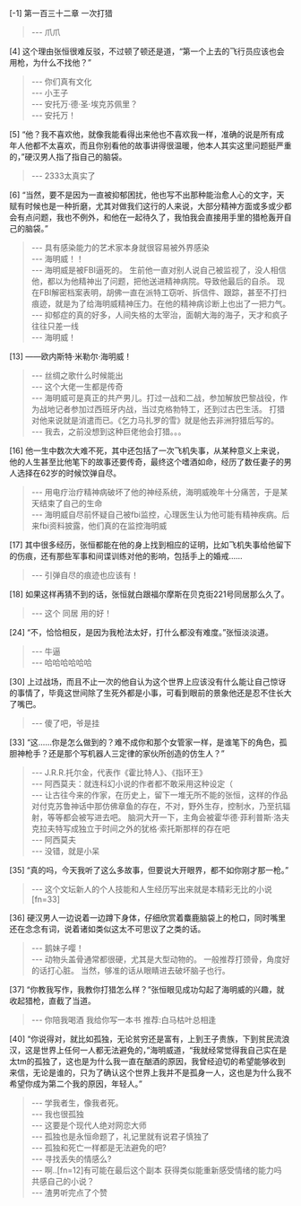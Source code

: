 
[-1] 第一百三十二章 一次打猎
>--- 爪爪<br>

[4] 这个理由张恒很难反驳，不过顿了顿还是道，“第一个上去的飞行员应该也会用枪，为什么不找他？”
>--- 你们真有文化<br>
>--- 小王子<br>
>--- 安托万·德·圣·埃克苏佩里？<br>
>--- 安托万！<br>

[5] “他？我不喜欢他，就像我能看得出来他也不喜欢我一样，准确的说是所有成年人他都不太喜欢，而且你别看他的故事讲得很温暖，他本人其实这里问题挺严重的，”硬汉男人指了指自己的脑袋。
>--- 2333太真实了<br>

[6] “当然，要不是因为一直被抑郁困扰，他也写不出那种能治愈人心的文字，天赋有时候也是一种折磨，尤其对做我们这行的人来说，大部分精神方面或多或少都会有点问题，我也不例外，和他在一起待久了，我怕我会直接用手里的猎枪轰开自己的脑袋。”
>--- 具有感染能力的艺术家本身就很容易被外界感染<br>
>--- 海明威！！<br>
>--- 海明威是被FBI逼死的。
生前他一直对别人说自己被监视了，没人相信他，都以为他精神出了问题，把他送进精神病院。导致他最后的自杀。
现在FBI解密档案表明，胡佛一直在派特工窃听、拆信件、跟踪，甚至不打扫痕迹，就是为了给海明威精神压力。在他的精神病诊断上也出了一把力气。<br>
>--- 抑郁症的真的好多，人间失格的太宰治，面朝大海的海子，天才和疯子往往只差一线<br>
>--- 海明威！<br>

[13] ——欧内斯特·米勒尔·海明威！
>--- 丝绸之歌什么时候能出<br>
>--- 这个大佬一生都是传奇<br>
>--- 海明威可是真正的共产男儿。打过一战和二战，参加解放巴黎战役，作为战地记者参加过西班牙内战，当过克格勃特工，还到过古巴生活。
打猎对他来说就是消遣而已。《乞力马扎罗的雪》就是他去非洲狩猎后写的。<br>
>--- 我去，之前没想到这种巨佬他会打猎。。。<br>

[16] 他一生中数次大难不死，其中还包括了一次飞机失事，从某种意义上来说，他的人生甚至比他笔下的故事还要传奇，最终这个嗜酒如命，经历了数任妻子的男人选择在62岁的时候饮弹自尽。
>--- 用电疗治疗精神病破坏了他的神经系统，海明威晚年十分痛苦，于是某天结束了自己的生命<br>
>--- 海明威自尽前怀疑自己被fbi监控，心理医生认为他可能有精神疾病。后来fbi资料披露，他们真的在监控海明威<br>

[17] 其中很多经历，张恒都能在他的身上找到相应的证明，比如飞机失事给他留下的伤痕，还有那些军事和间谍训练对他的影响，包括手上的婚戒……
>--- 引弹自尽的痕迹也应该有！<br>

[18] 如果这样再猜不到的话，张恒就白跟福尔摩斯在贝克街221号同居那么久了。
>--- 这个 同居 用的好！<br>

[24] “不，恰恰相反，是因为我枪法太好，打什么都没有难度。”张恒淡淡道。
>--- 牛逼<br>
>--- 哈哈哈哈哈哈<br>

[30] 上过战场，而且不止一次的他自认为这个世界上应该没有什么能让自己惊讶的事情了，毕竟这世间除了生死外都是小事，可看到眼前的景象他还是忍不住长大了嘴巴。
>--- 傻了吧，爷是挂<br>

[33] “这……你是怎么做到的？难不成你和那个女管家一样，是谁笔下的角色，孤胆神枪手？还是那个写机器人三定律的家伙所创造的仿生人？”
>--- J.R.R.托尔金，代表作《霍比特人》、《指环王》<br>
>--- 阿西莫夫：就连科幻小说的作者都不敢采用这种设定（<br>
>--- 让古往今来的作家，在历史上，留下一堆无所不能的张恒，这样的作品对付克苏鲁神话中那仿佛章鱼的存在，不对，野外生存，控制水，乃至抗辐射，等等都会被写进去吧。
脑洞大开一下，主角会被霍华德·菲利普斯·洛夫克拉夫特写成独立于时间之外的犹格·索托斯那样的存在吧<br>
>--- 阿西莫夫<br>
>--- 没错，就是小呆<br>

[35] “真的吗，今天我听了这么多故事，但要说大开眼界，都不如你刚才那一枪。”
>--- 这个文坛新人的个人技能和人生经历写出来就是本精彩无比的小说[fn=33]<br>

[36] 硬汉男人一边说着一边蹲下身体，仔细欣赏着麋鹿脑袋上的枪口，同时嘴里还在念念有词，说着诸如类似这太不可思议了之类的话。
>--- 鹅妹子嘤！<br>
>--- 动物头盖骨通常都很硬，尤其是大型动物的。
一般推荐打颈骨，角度好的话打心脏。
当然，够准的话从眼睛进去破坏脑子也行。<br>

[37] “你教我写作，我教你打猎怎么样？”张恒眼见成功勾起了海明威的兴趣，就收起猎枪，直截了当道。
>--- 你陪我喝酒 我给你写一本书
推荐:白马枯叶总相逢<br>

[40] “你说得对，就比如孤独，无论贫穷还是富有，上到王子贵族，下到贫民流浪汉，这是世界上任何一人都无法避免的，”海明威道，“我就经常觉得我自己实在是太tm的孤独了，这也是为什么我一直在酗酒的原因，我曾经迫切的希望能够收到来信，无论是谁的，只为了确认这个世界上我并不是孤身一人，这也是为什么我不希望你成为第二个我的原因，年轻人。”
>--- 学我者生，像我者死。<br>
>--- 我也很孤独<br>
>--- 这要是个现代人绝对网恋大师<br>
>--- 孤独也是永恒命题了，礼记里就有说君子慎独了<br>
>--- 孤独和死亡一样都是无法避免的吧?<br>
>--- 寻找丢失的情感么?<br>
>--- 啊..[fn=12]有可能在最后这个副本 获得类似能重新感受情绪的能力吗 共感自己的小说？<br>
>--- 渣男听完点了个赞<br>
